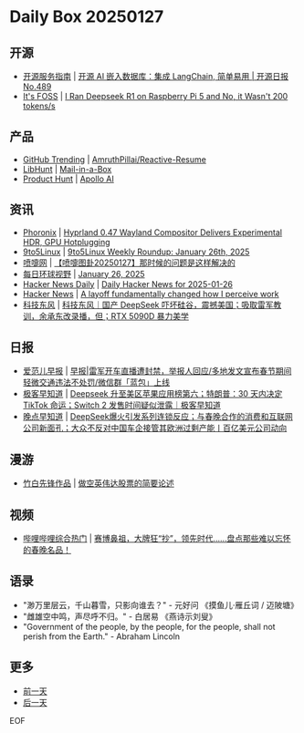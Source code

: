 # Daily Box 20250127

## 开源
- [开源服务指南](https://osguider.com/blog/) | [开源 AI 嵌入数据库：集成 LangChain, 简单易用 | 开源日报 No.489](https://osguider.com/blog/post/daily/daily-489/)
- [It's FOSS](https://itsfoss.com/) | [I Ran Deepseek R1 on Raspberry Pi 5 and No, it Wasn't 200 tokens/s](https://itsfoss.com/deepseek-r1-raspberry-pi-5/)

## 产品
- [GitHub Trending](https://github.com/trending?since=daily) | [AmruthPillai/Reactive-Resume](https://github.com/AmruthPillai/Reactive-Resume)
- [LibHunt](https://www.libhunt.com/) | [Mail-in-a-Box](https://www.libhunt.com/r/mailinabox)
- [Product Hunt](https://www.producthunt.com) | [Apollo AI](https://www.producthunt.com/posts/apollo-ai)

## 资讯
- [Phoronix](https://www.phoronix.com/) | [Hyprland 0.47 Wayland Compositor Delivers Experimental HDR, GPU Hotplugging](https://www.phoronix.com/news/Hyprland-0.47-Released)
- [9to5Linux](https://9to5linux.com/) | [9to5Linux Weekly Roundup: January 26th, 2025](https://9to5linux.com/9to5linux-weekly-roundup-january-26th-2025)
- [喷嚏网](http://www.dapenti.com/blog/blog.asp?subjectid=70&name=xilei) | [【喷嚏图卦20250127】那时候的问题是这样解决的](http://www.dapenti.com/blog/more.asp?name=xilei&id=183917)
- [每日环球视野](https://idai.ly/) | [January 26, 2025](http://m.idai.ly/se/a193iG?1737820800)
- [Hacker News Daily](https://www.daemonology.net/hn-daily/) | [Daily Hacker News for 2025-01-26](https://www.daemonology.net/hn-daily/2025-01-26.html)
- [Hacker News](https://news.ycombinator.com/front) | [A layoff fundamentally changed how I perceive work](https://news.ycombinator.com/item?id=42838700)
- [科技东风](https://m.smzdm.com/tag/tn0400v/) | [科技东风｜国产 DeepSeek 吓坏硅谷，震撼美国；吸取雷军教训，余承东改录播，但；RTX 5090D 暴力美学](https://post.m.smzdm.com/p/ak36qk59/)

## 日报
- [爱范儿早报](https://www.ifanr.com/category/ifanrnews) | [早报|雷军开车直播遭封禁，举报人回应/多地发文宣布春节期间轻微交通违法不处罚/微信群「蓝包」上线](https://www.ifanr.com/1613355)
- [极客早知道](https://www.geekpark.net/column/74) | [Deepseek 升至美区苹果应用榜第六；特朗普：30 天内决定 TikTok 命运；Switch 2 发售时间疑似泄露｜极客早知道](https://www.geekpark.net/news/345658)
- [晚点早知道](https://www.latepost.com/news/index?proma=3) | [DeepSeek爆火引发系列连锁反应；与春晚合作的消费和互联网公司新面孔；大众不反对中国车企接管其欧洲过剩产能丨百亿美元公司动向](https://www.latepost.com/news/dj_detail?id=2770)

## 漫游
- [竹白先锋作品](https://www.zhubai.wiki/) | [做空英伟达股票的简要论述](https://open.zhubai.wiki/a/l/t/z/pl/nonsense/2495497177028968448)

## 视频
- [哔哩哔哩综合热门](https://www.bilibili.com/v/popular/all/) | [赛博鼻祖，大牌狂“抄”，领先时代……盘点那些难以忘怀的春晚名品！](https://b23.tv/BV1KDf2YaENo)

## 语录
- "渺万里层云，千山暮雪，只影向谁去？" - 元好问 《摸鱼儿·雁丘词 / 迈陂塘》
- "雌雄空中鸣，声尽呼不归。" - 白居易 《燕诗示刘叟》
- "Government of the people, by the people, for the people, shall not perish from the Earth." - Abraham Lincoln

## 更多
- [前一天](daily-box-20250126.md)
- [后一天](daily-box-20250128.md)

EOF